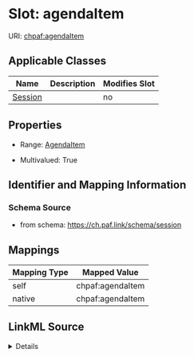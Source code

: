 

# Slot: agendaItem



URI: [chpaf:agendaItem](https://ch.paf.link/agendaItem)



<!-- no inheritance hierarchy -->





## Applicable Classes

| Name | Description | Modifies Slot |
| --- | --- | --- |
| [Session](Session.md) |  |  no  |







## Properties

* Range: [AgendaItem](AgendaItem.md)

* Multivalued: True





## Identifier and Mapping Information







### Schema Source


* from schema: https://ch.paf.link/schema/session




## Mappings

| Mapping Type | Mapped Value |
| ---  | ---  |
| self | chpaf:agendaItem |
| native | chpaf:agendaItem |




## LinkML Source

<details>
```yaml
name: agendaItem
from_schema: https://ch.paf.link/schema/session
rank: 1000
slot_uri: chpaf:agendaItem
alias: agendaItem
domain_of:
- Session
range: AgendaItem
multivalued: true
inlined: true
inlined_as_list: true

```
</details>